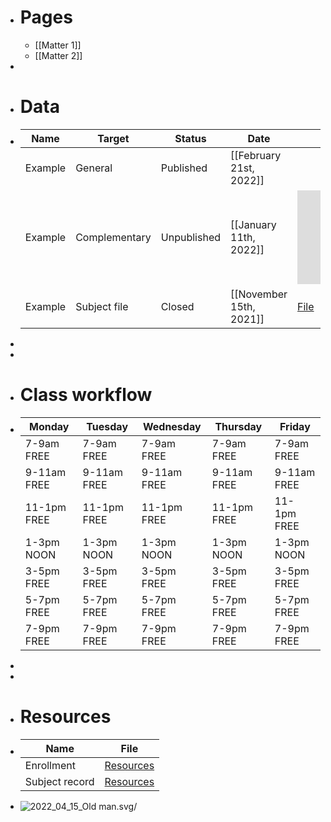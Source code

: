 - # Pages
	- [[Matter 1]]
	- [[Matter 2]]
-
- # Data
- | **Name** | **Target** | **Status** | **Date** | **File** |
  |---|---|---|---|---|
  | Example | General | Published | [[February 21st, 2022]] | |
  | Example | Complementary | Unpublished | [[January 11th, 2022]] | ![File](https://dl.airtable.com/.attachments/25b477c4415570c00ec8a61370e0efc2/92417d43/Proyectohistoriadevida.pdf) |
  | Example | Subject file | Closed | [[November 15th, 2021]] | [File](https://airtable.com/apps72izQvQXzFDV4/tblHDnSvxYydNWAZT/viwH7AFqrE8TWCeDW?blocks=hide) |
-
-
- # Class workflow
- | **Monday** | **Tuesday** | **Wednesday** | **Thursday** | **Friday** |
  |---|---|---|---|---|
  | 7-9am FREE | 7-9am FREE | 7-9am FREE | 7-9am FREE | 7-9am FREE |
  | 9-11am FREE | 9-11am FREE | 9-11am FREE | 9-11am FREE | 9-11am FREE |
  | 11-1pm FREE | 11-1pm FREE | 11-1pm FREE | 11-1pm FREE | 11-1pm FREE |
  | 1-3pm NOON | 1-3pm NOON | 1-3pm NOON | 1-3pm NOON | 1-3pm NOON |
  | 3-5pm FREE | 3-5pm FREE | 3-5pm FREE | 3-5pm FREE | 3-5pm FREE |
  | 5-7pm FREE | 5-7pm FREE | 5-7pm FREE | 5-7pm FREE | 5-7pm FREE |
  | 7-9pm FREE | 7-9pm FREE | 7-9pm FREE | 7-9pm FREE | 7-9pm FREE |
-
-
- # Resources
- | **Name** | **File** |
  |---|---|
  | Enrollment | [Resources](Resources%205723371ad27d4afa81a79d4b18aaf599/Registro_de_Matrcula.pdf) |
  | Subject record | [Resources](Resources%205723371ad27d4afa81a79d4b18aaf599/Registro_de_Matrcula.pdf) |
- ![2022_04_15_Old man.svg](https://cdn.logseq.com/%2F703cd5d5-0197-439c-9468-3cd15e65ee5deda587be-97d2-4869-97c6-7e010c3311592022_04_15_Old%20man.svg?Expires=4803658979&Signature=L-kf86wW4Jra27uzC1kz~7EG0SgWHSkmvpjpkWa3~CyInCAFlfvKBuEjFD4p-xeA1Tm-m7OwetVC6Affve-D7PEb7XgKwYJor5PuikbzBj-jRGiB3s8PWMWK23ClvWyvAQ3YF8IHl6BxjJjjBIT1W4Dk05OO~QIDdI1rqcgfKHPwjpKGW~MDuImWNS3q5~7vbZXpi7H6SmH8ylWkL58Hxn8ac~RrDPdjsEsUUx8LTa8vrWoAVLGTuQ89KT-dFHpj~GJYn6ZzoZ~4G7uLEChSsra963O89tP2wQEoGrxhXl~HJZ9MsBt2mjQExr-Wbk9NU7VKqu-VKvW0qnsXoiEmsw__&Key-Pair-Id=APKAJE5CCD6X7MP6PTEA)/